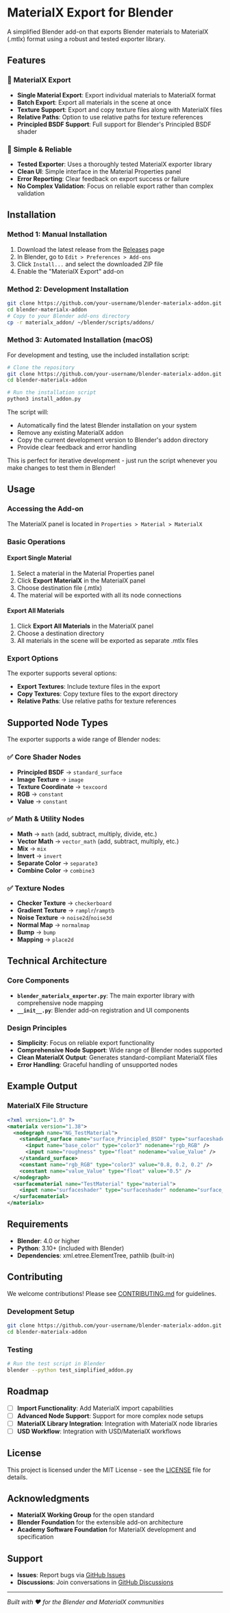 # MaterialX Export for Blender

A simplified Blender add-on that exports Blender materials to MaterialX (.mtlx) format using a robust and tested exporter library.

## Features

### 🔄 **MaterialX Export**
- **Single Material Export**: Export individual materials to MaterialX format
- **Batch Export**: Export all materials in the scene at once
- **Texture Support**: Export and copy texture files along with MaterialX files
- **Relative Paths**: Option to use relative paths for texture references
- **Principled BSDF Support**: Full support for Blender's Principled BSDF shader

### 🎯 **Simple & Reliable**
- **Tested Exporter**: Uses a thoroughly tested MaterialX exporter library
- **Clean UI**: Simple interface in the Material Properties panel
- **Error Reporting**: Clear feedback on export success or failure
- **No Complex Validation**: Focus on reliable export rather than complex validation

## Installation

### Method 1: Manual Installation
1. Download the latest release from the [Releases](../../releases) page
2. In Blender, go to `Edit > Preferences > Add-ons`
3. Click `Install...` and select the downloaded ZIP file
4. Enable the "MaterialX Export" add-on

### Method 2: Development Installation
```bash
git clone https://github.com/your-username/blender-materialx-addon.git
cd blender-materialx-addon
# Copy to your Blender add-ons directory
cp -r materialx_addon/ ~/blender/scripts/addons/
```

### Method 3: Automated Installation (macOS)
For development and testing, use the included installation script:

```bash
# Clone the repository
git clone https://github.com/your-username/blender-materialx-addon.git
cd blender-materialx-addon

# Run the installation script
python3 install_addon.py
```

The script will:
- Automatically find the latest Blender installation on your system
- Remove any existing MaterialX addon
- Copy the current development version to Blender's addon directory
- Provide clear feedback and error handling

This is perfect for iterative development - just run the script whenever you make changes to test them in Blender!

## Usage

### Accessing the Add-on
The MaterialX panel is located in `Properties > Material > MaterialX`

### Basic Operations

#### Export Single Material
1. Select a material in the Material Properties panel
2. Click **Export MaterialX** in the MaterialX panel
3. Choose destination file (.mtlx)
4. The material will be exported with all its node connections

#### Export All Materials
1. Click **Export All Materials** in the MaterialX panel
2. Choose a destination directory
3. All materials in the scene will be exported as separate .mtlx files

### Export Options

The exporter supports several options:
- **Export Textures**: Include texture files in the export
- **Copy Textures**: Copy texture files to the export directory
- **Relative Paths**: Use relative paths for texture references

## Supported Node Types

The exporter supports a wide range of Blender nodes:

### ✅ Core Shader Nodes
- **Principled BSDF** → `standard_surface`
- **Image Texture** → `image`
- **Texture Coordinate** → `texcoord`
- **RGB** → `constant`
- **Value** → `constant`

### ✅ Math & Utility Nodes
- **Math** → `math` (add, subtract, multiply, divide, etc.)
- **Vector Math** → `vector_math` (add, subtract, multiply, etc.)
- **Mix** → `mix`
- **Invert** → `invert`
- **Separate Color** → `separate3`
- **Combine Color** → `combine3`

### ✅ Texture Nodes
- **Checker Texture** → `checkerboard`
- **Gradient Texture** → `ramplr`/`ramptb`
- **Noise Texture** → `noise2d`/`noise3d`
- **Normal Map** → `normalmap`
- **Bump** → `bump`
- **Mapping** → `place2d`

## Technical Architecture

### Core Components

- **`blender_materialx_exporter.py`**: The main exporter library with comprehensive node mapping
- **`__init__.py`**: Blender add-on registration and UI components

### Design Principles

- **Simplicity**: Focus on reliable export functionality
- **Comprehensive Node Support**: Wide range of Blender nodes supported
- **Clean MaterialX Output**: Generates standard-compliant MaterialX files
- **Error Handling**: Graceful handling of unsupported nodes

## Example Output

### MaterialX File Structure
```xml
<?xml version="1.0" ?>
<materialx version="1.38">
  <nodegraph name="NG_TestMaterial">
    <standard_surface name="surface_Principled_BSDF" type="surfaceshader">
      <input name="base_color" type="color3" nodename="rgb_RGB" />
      <input name="roughness" type="float" nodename="value_Value" />
    </standard_surface>
    <constant name="rgb_RGB" type="color3" value="0.8, 0.2, 0.2" />
    <constant name="value_Value" type="float" value="0.5" />
  </nodegraph>
  <surfacematerial name="TestMaterial" type="material">
    <input name="surfaceshader" type="surfaceshader" nodename="surface_Principled_BSDF" />
  </surfacematerial>
</materialx>
```

## Requirements

- **Blender**: 4.0 or higher
- **Python**: 3.10+ (included with Blender)
- **Dependencies**: xml.etree.ElementTree, pathlib (built-in)

## Contributing

We welcome contributions! Please see [CONTRIBUTING.md](CONTRIBUTING.md) for guidelines.

### Development Setup
```bash
git clone https://github.com/your-username/blender-materialx-addon.git
cd blender-materialx-addon
```

### Testing
```bash
# Run the test script in Blender
blender --python test_simplified_addon.py
```

## Roadmap

- [ ] **Import Functionality**: Add MaterialX import capabilities
- [ ] **Advanced Node Support**: Support for more complex node setups
- [ ] **MaterialX Library Integration**: Integration with MaterialX node libraries
- [ ] **USD Workflow**: Integration with USD/MaterialX workflows

## License

This project is licensed under the MIT License - see the [LICENSE](LICENSE) file for details.

## Acknowledgments

- **MaterialX Working Group** for the open standard
- **Blender Foundation** for the extensible add-on architecture
- **Academy Software Foundation** for MaterialX development and specification

## Support

- **Issues**: Report bugs via [GitHub Issues](../../issues)
- **Discussions**: Join conversations in [GitHub Discussions](../../discussions)

---

*Built with ❤️ for the Blender and MaterialX communities*